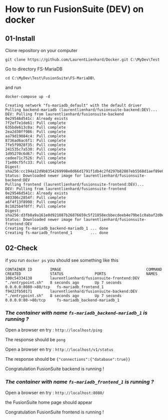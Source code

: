 # How to run FusionSuite (DEV) on docker

## 01-Install

Clone repository on your computer

```git clone https://github.com/LaurentLienhard/Docker.git C:\MyDev\Test```

Go to directory FS-MariaDB

```cd C:\MyDev\Test\FusionSuite\FS-MariaDB\```

and run

```docker-compose up -d```

```console
Creating network "fs-mariadb_default" with the default driver
Pulling backend-mariadb (laurentlienhard/fusionsuite-backend:DEV)...
DEV: Pulling from laurentlienhard/fusionsuite-backend
0e29546d541c: Already exists
7f2ef7e1de61: Pull complete
635bde613c0a: Pull complete
2ea2d30ff986: Pull complete
aa79d19084c4: Pull complete
8736ad6ac6f1: Pull complete
7fe5f9928f35: Pull complete
241535c7a530: Pull complete
1d95270c6d67: Pull complete
cedee71c7526: Pull complete
71e00cf5fc33: Pull complete
Digest: sha256:cc194a12d9b8354269998e0d66d1791f1db4c2fd297b82807eb5568d1aef89e0
Status: Downloaded newer image for laurentlienhard/fusionsuite-backend:DEV
Pulling frontend (laurentlienhard/fusionsuite-frontend:DEV)...
DEV: Pulling from laurentlienhard/fusionsuite-frontend
0e29546d541c: Already exists
403306c2854f: Pull complete
a6f4f13f8998: Pull complete
8c1025b4f0ff: Pull complete
Digest: sha256:d3fb8a9a161e0d921087b26876659c5f21858ecbbecdeeb4e79be1c0abaf2d0e
Status: Downloaded newer image for laurentlienhard/fusionsuite-frontend:DEV
Creating fs-mariadb_backend-mariadb_1 ... done
Creating fs-mariadb_frontend_1        ... done
```

## 02-Check

if you run ```docker ps``` you should see something like this

```text
CONTAINER ID        IMAGE                                      COMMAND             CREATED             STATUS              PORTS                  NAMES
100c54334138        laurentlienhard/fusionsuite-frontend:DEV   "./entrypoint.sh"   8 seconds ago       Up 7 seconds        0.0.0.0:8080->80/tcp   fs-mariadb_frontend_1
f9422fb50171        laurentlienhard/fusionsuite-backend:DEV    "./entrypoint.sh"   8 seconds ago       Up 7 seconds        0.0.0.0:80->80/tcp     fs-mariadb_backend-mariadb_1
 ```

 ### _The container with name ```fs-mariadb_backend-mariadb_1``` is running ?_

 Open a browser en try : ```http://localhost/ping```

 The response should be ```pong```

 Open a browser en try : ```http://localhost/v1/status```

 The response should be ```{"connections":{"database":true}}```

 Congratulation FusionSuite backend is running !
 
 ### _The container with name ```fs-mariadb_frontend_1``` is running ?_
  
 Open a browser en try : ```http://localhost:8080/```
 
 the FusionSuite home page should appear
 
 Congratulation FusionSuite frontend is running !

